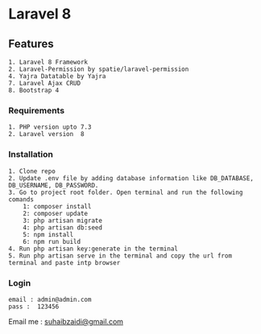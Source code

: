# Laravel 8

## Features

    1. Laravel 8 Framework
    2. Laravel-Permission by spatie/laravel-permission
    4. Yajra Datatable by Yajra
    7. Laravel Ajax CRUD
    8. Bootstrap 4

### Requirements

    1. PHP version upto 7.3    
    2. Laravel version  8  

### Installation

    1. Clone repo
    2. Update .env file by adding database information like DB_DATABASE, DB_USERNAME, DB_PASSWORD.
    3. Go to project root folder. Open terminal and run the following comands
        1: composer install
        2: composer update
        3: php artisan migrate
        4: php artisan db:seed
        5: npm install
        6: npm run build
    4. Run php artisan key:generate in the terminal
    5. Run php artisan serve in the terminal and copy the url from terminal and paste intp browser

### Login
    email : admin@admin.com
    pass :  123456

Email me : suhaibzaidi@gmail.com